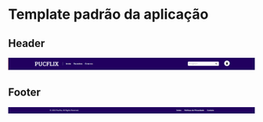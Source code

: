 # Template padrão da aplicação

## Header
![Template Padrão (Header)](./images/Header.png)

## Footer
![Template Padrão (Footer)](./images/Footer.png)